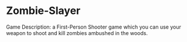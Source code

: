 # Zombie-Slayer
Game Description: a First-Person Shooter game which you can use your weapon to shoot and kill zombies ambushed in the woods.
